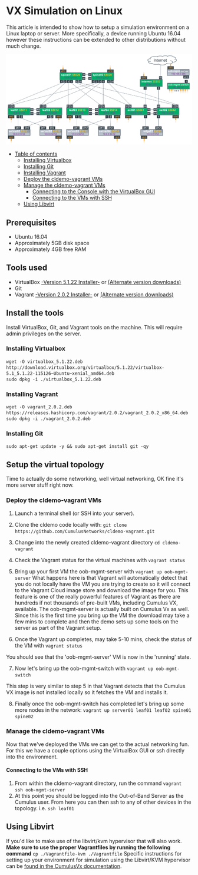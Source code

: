 # VX Simulation on Linux

This article is intended to show how to setup a simulation environment on a Linux laptop or server. More specifically, a device running Ubuntu 16.04 however these instructions can be extended to other distributions without much change.

![Reference Topology](../cldemo_topology.png)

- [Table of contents](#)
	- [Installing Virtualbox](#installing-virtualbox)
	- [Installing Git](#installing-git)
	- [Installing Vagrant](#installing-vagrant)
	- [Deploy the cldemo-vagrant VMs](#deploy-the-cldemo-vagrant-vms)
	- [Manage the cldemo-vagrant VMs](#manage-the-cldemo-vagrant-vms)
		- [Connecting to the Console with the VirtualBox GUI](#connecting-to-the-console-with-the-virtualBox-gui)
		- [Connecting to the VMs with SSH](#connecting-to-the-vms-with-ssh)
	- [Using Libvirt](#using-libvirt)

## Prerequisites

 - Ubuntu 16.04
 - Approximately 5GB disk space
 - Approximately 4GB free RAM

## Tools used

- VirtualBox [-Version 5.1.22 Installer-](http://download.virtualbox.org/virtualbox/5.1.22/virtualbox-5.1_5.1.22-115126~Ubuntu~xenial_amd64.deb)  or [(Alternate version downloads)](https://www.virtualbox.org/wiki/Downloads)
- Git 
- Vagrant [-Version 2.0.2 Installer-](https://releases.hashicorp.com/vagrant/2.0.2/vagrant_2.0.2_x86_64.deb) or [(Alternate version downloads)](https://releases.hashicorp.com/vagrant/)


## Install the tools
Install VirtualBox, Git, and Vagrant tools on the machine.  This will require admin privileges on the server.

### Installing Virtualbox

```
wget -O virtualbox_5.1.22.deb http://download.virtualbox.org/virtualbox/5.1.22/virtualbox-5.1_5.1.22-115126~Ubuntu~xenial_amd64.deb
sudo dpkg -i ./virtualbox_5.1.22.deb
```

### Installing Vagrant

```
wget -O vagrant_2.0.2.deb https://releases.hashicorp.com/vagrant/2.0.2/vagrant_2.0.2_x86_64.deb
sudo dpkg -i ./vagrant_2.0.2.deb
```

### Installing Git

```
sudo apt-get update -y && sudo apt-get install git -qy
```

## Setup the virtual topology
Time to actually do some networking, well virtual networking, OK fine it's more server stuff right now.

### Deploy the cldemo-vagrant VMs
 1. Launch a terminal shell (or SSH into your server).
 2. Clone the cldemo code locally with: `git clone https://github.com/CumulusNetworks/cldemo-vagrant.git`
 3. Change into the newly created cldemo-vagrant directory `cd cldemo-vagrant`
 4. Check the Vagrant status for the virtual machines with `vagrant status`
 5. Bring up your first VM the oob-mgmt-server with `vagrant up oob-mgmt-server`
What happens here is that Vagrant will automatically detect that you do not locally have the VM you are trying to create so it will connect to the Vagrant Cloud image store and download the image for you. This feature is one of the really powerful features of Vagrant as there are hundreds if not thousands of pre-built VMs, including Cumulus VX, available.  The oob-mgmt-server is actually built on Cumulus Vx as well.
Since this is the first time you bring up the VM the download may take a few mins to complete and then the demo sets up some tools on the server as part of the Vagrant setup.

 6. Once the Vagrant up completes, may take 5-10 mins, check the status of the VM with `vagrant status`

You should see that the 'oob-mgmt-server' VM is now in the 'running' state.

 7. Now let's bring up the oob-mgmt-switch with `vagrant up oob-mgmt-switch`
 
This step is very similar to step 5 in that Vagrant detects that the Cumulus VX image is not installed locally so it fetches the VM and installs it.

 8. Finally once the oob-mgmt-switch has completed let's bring up some more nodes in the network: `vagrant up server01 leaf01 leaf02 spine01 spine02`

### Manage the cldemo-vagrant VMs

Now that we've deployed the VMs we can get to the actual networking fun.  For this we have a couple options using the VirtualBox GUI or ssh directly into the environment.

#### Connecting to the VMs with SSH

 1. From within the cldemo-vagrant directory, run the command `vagrant ssh oob-mgmt-server`
 2. At this point you should be logged into the Out-of-Band Server as the Cumulus user. From here you can then ssh to any of other devices in the topology.
   i.e. `ssh leaf01`



## Using Libvirt
If you'd like to make use of the libvirt/kvm hypervisor that will also work.
**Make sure to use the proper Vagrantfiles by running the following command**
`cp ./Vagrantfile-kvm ./Vagrantfile` 
Specific instructions for setting up your environment for simulation using the
Libvirt/KVM hypervisor can be [found in the CumulusVx documentation](https://docs.cumulusnetworks.com/display/VX/Vagrant+and+Libvirt+with+KVM+or+QEMU).
